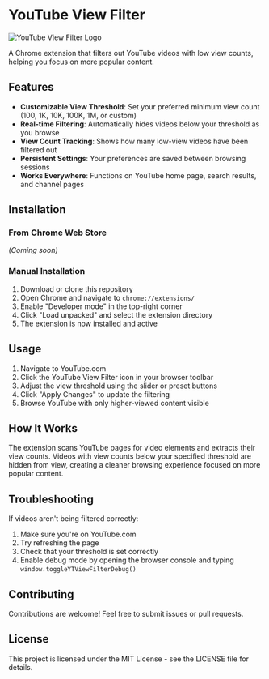 # YouTube View Filter

![YouTube View Filter Logo](icons/icon128.png)

A Chrome extension that filters out YouTube videos with low view counts, helping you focus on more popular content.

## Features

- **Customizable View Threshold**: Set your preferred minimum view count (100, 1K, 10K, 100K, 1M, or custom)
- **Real-time Filtering**: Automatically hides videos below your threshold as you browse
- **View Count Tracking**: Shows how many low-view videos have been filtered out
- **Persistent Settings**: Your preferences are saved between browsing sessions
- **Works Everywhere**: Functions on YouTube home page, search results, and channel pages

## Installation

### From Chrome Web Store
*(Coming soon)*

### Manual Installation
1. Download or clone this repository
2. Open Chrome and navigate to `chrome://extensions/`
3. Enable "Developer mode" in the top-right corner
4. Click "Load unpacked" and select the extension directory
5. The extension is now installed and active

## Usage

1. Navigate to YouTube.com
2. Click the YouTube View Filter icon in your browser toolbar
3. Adjust the view threshold using the slider or preset buttons
4. Click "Apply Changes" to update the filtering
5. Browse YouTube with only higher-viewed content visible

## How It Works

The extension scans YouTube pages for video elements and extracts their view counts. Videos with view counts below your specified threshold are hidden from view, creating a cleaner browsing experience focused on more popular content.

## Troubleshooting

If videos aren't being filtered correctly:
1. Make sure you're on YouTube.com
2. Try refreshing the page
3. Check that your threshold is set correctly
4. Enable debug mode by opening the browser console and typing `window.toggleYTViewFilterDebug()`

## Contributing

Contributions are welcome! Feel free to submit issues or pull requests.

## License

This project is licensed under the MIT License - see the LICENSE file for details.
